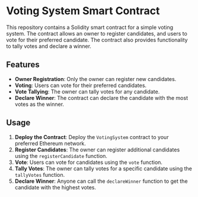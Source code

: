 
# Voting System Smart Contract

This repository contains a Solidity smart contract for a simple voting system. The contract allows an owner to register candidates, and users to vote for their preferred candidate. The contract also provides functionality to tally votes and declare a winner.

## Features

- **Owner Registration**: Only the owner can register new candidates.
- **Voting**: Users can vote for their preferred candidates.
- **Vote Tallying**: The owner can tally votes for any candidate.
- **Declare Winner**: The contract can declare the candidate with the most votes as the winner.

## Usage

1. **Deploy the Contract**: Deploy the `VotingSystem` contract to your preferred Ethereum network.
2. **Register Candidates**: The owner can register additional candidates using the `registerCandidate` function.
3. **Vote**: Users can vote for candidates using the `vote` function.
4. **Tally Votes**: The owner can tally votes for a specific candidate using the `tallyVotes` function.
5. **Declare Winner**: Anyone can call the `declareWinner` function to get the candidate with the highest votes.
